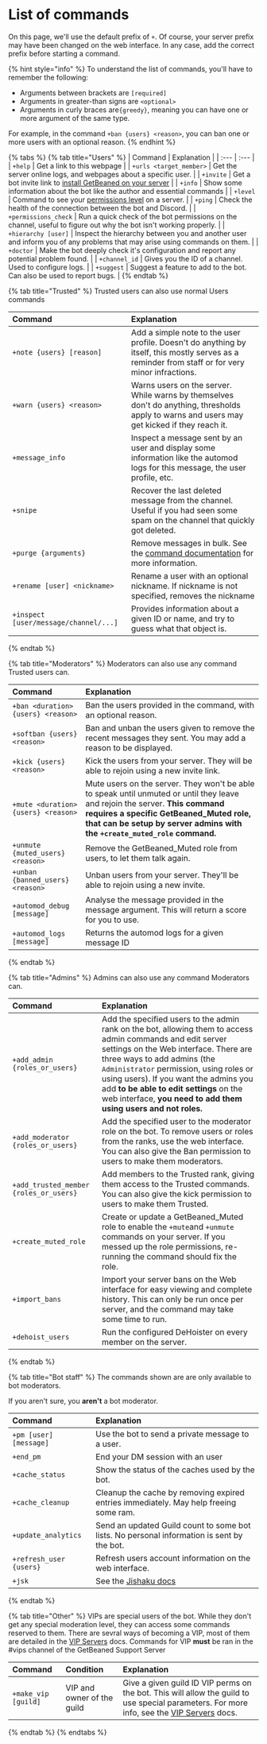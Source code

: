 # List of commands

On this page, we'll use the default prefix of `+`. Of course, your server prefix may have been changed on the web interface. In any case, add the correct prefix before starting a command.

{% hint style="info" %}
To understand the list of commands, you'll have to remember the following:

* Arguments between brackets are `[required]`
* Arguments in greater-than signs are `<optional>`
* Arguments in curly braces are`{greedy}`, meaning you can have one or more argument of the same type.

For example, in the command `+ban {users} <reason>`, you can ban one or more users with an optional reason.
{% endhint %}

{% tabs %}
{% tab title="Users" %}
| Command | Explanation |
| :--- | :--- |
| `+help` | Get a link to this webpage |
| `+urls <target_member>` | Get the server online logs, and webpages about a specific user. |
| `+invite` | Get a bot invite link to [install GetBeaned on your server](tutorial-setting-up-your-server-for-the-first-time.md) |
| `+info` | Show some information about the bot like the author and essential commands |
| `+level` | Command to see your [permissions level](levels-and-permissions.md) on a server. |
| `+ping` | Check the health of the connection between the bot and Discord. |
| `+permissions_check` | Run a quick check of the bot permissions on the channel, useful to figure out why the bot isn't working properly. |
| `+hierarchy [user]` | Inspect the hierarchy between you and another user and inform you of any problems that may arise using commands on them. |
| `+doctor` | Make the bot deeply check it's configuration and report any potential problem found. |
| `+channel_id` | Gives you the ID of a channel. Used to configure logs. |
| `+suggest` | Suggest a feature to add to the bot. Can also be used to report bugs. |
{% endtab %}

{% tab title="Trusted" %}
Trusted users can also use normal Users commands

| Command | Explanation |
| :--- | :--- |
| `+note {users} [reason]` | Add a simple note to the user profile. Doesn't do anything by itself, this mostly serves as a reminder from staff or for very minor infractions. |
| `+warn {users} <reason>` | Warns users on the server. While warns by themselves don't do anything, thresholds apply to warns and users may get kicked if they reach it. |
| `+message_info` | Inspect a message sent by an user and display some information like the automod logs for this message, the user profile, etc. |
| `+snipe` | Recover the last deleted message from the channel. Useful if you had seen some spam on the channel that quickly got deleted. |
| `+purge {arguments}` | Remove messages in bulk. See the [command documentation](../tutorials/using-the-purge-command-to-remove-messages.md) for more information. |
| `+rename [user] <nickname>` | Rename a user with an optional nickname. If nickname is not specified, removes the nickname |
| `+inspect [user/message/channel/...]` | Provides information about a given ID or name, and try to guess what that object is. |
{% endtab %}

{% tab title="Moderators" %}
Moderators can also use any command Trusted users can.

| Command | Explanation |
| :--- | :--- |
| `+ban <duration>{users} <reason>` | Ban the users provided in the command, with an optional reason. |
| `+softban {users} <reason>` | Ban and unban the users given to remove the recent messages they sent. You may add a reason to be displayed. |
| `+kick {users} <reason>` | Kick the users from your server. They will be able to rejoin using a new invite link. |
| `+mute <duration>{users} <reason>` | Mute users on the server. They won't be able to speak until unmuted or until they leave and rejoin the server. **This command requires a specific GetBeaned\_Muted role, that can be setup by server admins with the `+create_muted_role` command.** |
| `+unmute {muted_users} <reason>` | Remove the GetBeaned\_Muted role from users, to let them talk again. |
| `+unban {banned_users} <reason>` | Unban users from your server. They'll be able to rejoin using a new invite. |
| `+automod_debug [message]` | Analyse the message provided in the message argument. This will return a score for you to use. |
| `+automod_logs [message]` | Returns the automod logs for a given message ID |
{% endtab %}

{% tab title="Admins" %}
Admins can also use any command Moderators can.

| Command | Explanation |
| :--- | :--- |
| `+add_admin {roles_or_users}` | Add the specified users to the admin rank on the bot, allowing them to access admin commands and edit server settings on the Web interface.  There are three ways to add admins \(the `Administrator` permission, using roles or using users\). If you want the admins you add **to be able to edit settings** on the web interface, **you need to add them using users and not roles.** |
| `+add_moderator {roles_or_users}` | Add the specified user to the moderator role on the bot. To remove users or roles from the ranks, use the web interface.  You can also give the Ban permission to users to make them moderators. |
| `+add_trusted_member {roles_or_users}` | Add members to the Trusted rank, giving them access to the Trusted commands.  You can also give the kick permission to users to make them Trusted. |
| `+create_muted_role` | Create or update a GetBeaned\_Muted role to enable the `+mute`and `+unmute` commands on your server.  If you messed up the role permissions, re-running the command should fix the role. |
| `+import_bans` | Import your server bans on the Web interface for easy viewing and complete history. This can only be run once per server, and the command may take some time to run. |
| `+dehoist_users` | Run the configured DeHoister on every member on the server. |
{% endtab %}

{% tab title="Bot staff" %}
The commands shown are are only available to bot moderators.

If you aren't sure, you **aren't** a bot moderator.

| Command | Explanation |
| :--- | :--- |
| `+pm [user] [message]` | Use the bot to send a private message to a user. |
| `+end_pm` | End your DM session with an user |
| `+cache_status` | Show the status of the caches used by the bot. |
| `+cache_cleanup` | Cleanup the cache by removing expired entries immediately. May help freeing some ram. |
| `+update_analytics` | Send an updated Guild count to some bot lists. No personal information is sent by the bot. |
| `+refresh_user {users}` | Refresh users account information on the web interface. |
| `+jsk` | See the [Jishaku docs](https://jishaku.readthedocs.io/en/latest/cog.html#commands) |
{% endtab %}

{% tab title="Other" %}
VIPs are special users of the bot. While they don't get any special moderation level, they can access some commands reserved to them. There are sevral ways of becoming a VIP, most of them are detailed in the [VIP Servers](vip-servers.md) docs. Commands for VIP **must** be ran in the \#vips channel of the GetBeaned Support Server

| Command | Condition | Explanation |
| :--- | :--- | :--- |
| `+make_vip [guild]` | VIP and owner of the guild | Give a given guild ID VIP perms on the bot. This will allow the guild to use special parameters. For more info, see the [VIP Servers](vip-servers.md) docs. |
{% endtab %}
{% endtabs %}

